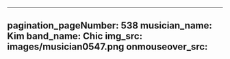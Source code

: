 ------
pagination_pageNumber: 538
musician_name: Kim
band_name: Chic
img_src: images/musician0547.png
onmouseover_src: 
------